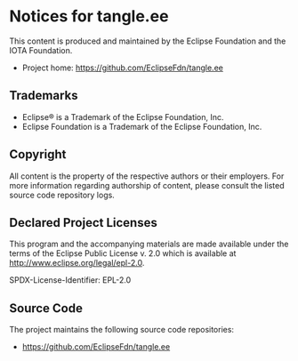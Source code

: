 # Notices for tangle.ee

This content is produced and maintained by the Eclipse Foundation and the IOTA Foundation.

- Project home: https://github.com/EclipseFdn/tangle.ee

## Trademarks

- Eclipse® is a Trademark of the Eclipse Foundation, Inc.
- Eclipse Foundation is a Trademark of the Eclipse Foundation, Inc.

## Copyright

All content is the property of the respective authors or their employers. For
more information regarding authorship of content, please consult the listed
source code repository logs.

## Declared Project Licenses

This program and the accompanying materials are made available under the terms
of the Eclipse Public License v. 2.0 which is available at
http://www.eclipse.org/legal/epl-2.0.

SPDX-License-Identifier: EPL-2.0

## Source Code

The project maintains the following source code repositories:

- https://github.com/EclipseFdn/tangle.ee
